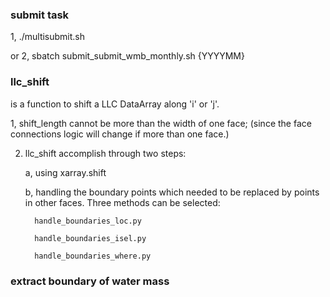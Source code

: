 ### submit task

1,  ./multisubmit.sh

or 2, sbatch submit_submit_wmb_monthly.sh {YYYYMM} 



### llc_shift 

is a function to shift a LLC DataArray along 'i' or 'j'.

1, shift_length cannot be more than the width of one face; (since the face connections logic will change if more than one face.)

2. llc_shift accomplish through two steps:
   
    a, using xarray.shift
   
    b, handling the boundary points which needed to be replaced by points in other faces. Three methods can be selected:
   
         handle_boundaries_loc.py
   
         handle_boundaries_isel.py
   
         handle_boundaries_where.py


### extract boundary of water mass

